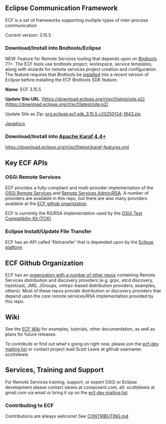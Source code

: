 ## Eclipse Communication Framework
ECF is a set of frameworks supporting multiple types of inter-process communication

Current version: 3.15.5

### Download/Install into Bndtools/Eclipse
NEW: Feature for Remote Services tooling that depends upon on [Bndtools](https://bndtools.org/) 7.1+.  The ECF tools use bndtools project, workspace, service templates, along with wizards for remote services project creation and configuration.  The feature requires that Bndtools be [installed](https://bndtools.org/installation.html) into a recent version of Eclipse before installing the ECF Bndtools SDK feature.

<b>Name</b>:  ECF 3.15.5

<b>Update Site URL</b>:  [https://download.eclipse.org/rt/ecf/latest/site.p2](https://download.eclipse.org/rt/ecf/latest/site.p2)

Update Site as Zip:  [org.eclipse.ecf.sdk_3.15.5.v20250124-1843.zip](https://www.eclipse.org/downloads/download.php?file=/rt/ecf/3.15.5/org.eclipse.ecf.sdk_3.15.5.v20250124-1843.zip)

[Javadocs](https://download.eclipse.org/rt/ecf/snapshot/javadoc/)

### Download/Install into [Apache Karaf 4.4+](https://karaf.apache.org/)
https://download.eclipse.org/rt/ecf/latest/karaf-features.xml

## Key ECF APIs

### OSGi Remote Services
ECF provides a fully-compliant and multi-provider implementation of the [OSGi Remote Services](https://docs.osgi.org/specification/osgi.cmpn/7.0.0/service.remoteservices.html) and [Remote Services Admin/RSA](https://docs.osgi.org/specification/osgi.cmpn/7.0.0/service.remoteserviceadmin.html).  A number of providers are available in this repo, but there are also many providers available at the [ECF github organization](https://github.com/ECF).

ECF is currently the RS/RSA implementation used by the [OSGi Test Compatibilty Kit (TCK)](https://github.com/osgi/osgi)

### Eclipse Install/Update File Transfer
ECF has an API called 'filetransfer' that is depended upon by the [Eclipse platform](https://github.com/eclipse-platform)

## ECF Github Organization
ECF  has an [organization with a number of other repos](https://github.com/ECF) containing Remote Services distribution and discovery providers (e.g. grpc, etcd discovery, hazelcast, JMS, JGroups, xmlrpc-based distribution providers, examples, others). Most of these repos provide distribution or discovery providers that depend upon the core remote services/RSA implementation provided by this repo.  

## Wiki
See the [ECF Wiki](https://wiki.eclipse.org/Eclipse_Communication_Framework_Project) for examples, tutorials, other documentation, as well as plans for future releases.

To contribute or find out what's going on right now, please join the [ecf-dev mailing list](https://accounts.eclipse.org/mailing-list/ecf-dev) or contact project lead Scott Lewis at github username: scottslewis

## Services, Training and Support
For Remote Services training, support, or expert OSGi or Eclipse development please contact slewis at composent.com, alt: scottslewis at gmail.com via email or bring it up on the [ecf-dev mailing list](https://accounts.eclipse.org/mailing-list/ecf-dev)  

### Contributing to ECF
Contributions are always welcome!
See [CONTRIBUTING.md](CONTRIBUTING.md)
